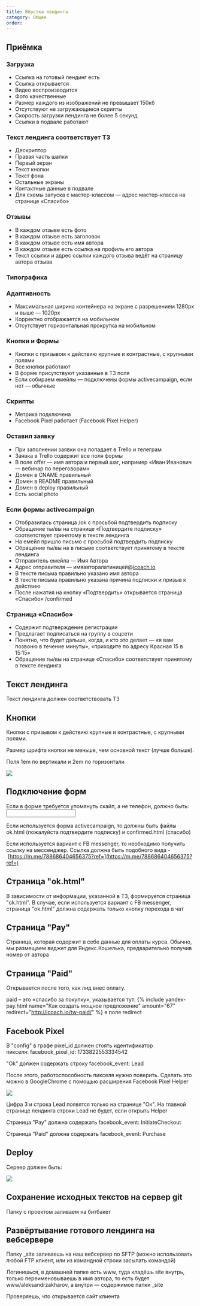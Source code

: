```yaml
---
title: Вёрстка лендинга
category: Общее
order: 
---
```


## Приёмка

### Загрузка

* Ссылка на готовый лендинг есть
* Ссылка открывается
* Видео воспроизводится
* Фото качественные
* Размер каждого из изображений не превышает 150кб
* Отсутствуют не загружающиеся скрипты
* Скорость загрузки лендинга не более 5 секунд
* Ссылки в подвале работают

### Текст лендинга соответствует ТЗ

* Дескриптор
* Правая часть шапки
* Первый экран
* Текст кнопки
* Текст фона
* Остальные экраны
* Контактные данные в подвале
* Для схемы запуска с мастер-классом — адрес мастер-класса на странице «Спасибо»

### Отзывы

* В каждом отзыве есть фото
* В каждом отзыве есть заголовок
* В каждом отзыве есть имя автора
* В каждом отзыве есть ссылка на профиль его автора
* Текст ссылки и адрес ссылки каждого отзыва ведёт на страницу автора отзыва

### Типографика

### Адаптивность

* Максимальная ширина контейнера на экране с разрешением 1280px и выше — 1020pх
* Корректно отображается на мобильном
* Отсутствует горизонтальная прокрутка на мобильном

### Кнопки и Формы

* Кнопки с призывом к действию крупные и контрастные, с крупными полями
* Все кнопки работают
* В форме присутствуют указанные в ТЗ поля
* Если собираем емейлы — подключены формы activecampaign, если нет — обычные

### Скрипты

* Метрика подключена
* Facebook Pixel работает (Facebook Pixel Helper)

### Оставил заявку

* При заполнении заявки она попадает в Trello и телеграм
* Заявка в Trello содержит все поля формы
* В поле offer — имя автора и первый шаг, например «Иван Иванович — вебинар по переговорам»
* Домен в CNAME правильный
* Домен в README правильный
* Домен в deploy правильный
* Есть social photo

### Если формы activecampaign

* Отобразилась страница /ok с просьбой подтвердить подписку
* Обращение ты/вы на странице «Подтвердите подписку» соответствует принятому в тексте лендинга
* На емейл пришло письмо с просьбой подтвердить подписку
* Обращение ты/вы на в письме соответствует принятому в тексте лендинга
* Отправитель емейла — Имя Автора
* Адрес отправителя — имяавторалатиницей@[icoach.io](http://icoach.io)
* В тексте письма правильно указано имя автора
* В тексте письма правильно указана причина подписки и призыв к действию
* После нажатия на кнопку «Подтвердить» открывается страница «Спасибо» /confirmed

### Страница «Спасибо»

* Содержит подтверждение регистрации
* Предлагает подписаться на группу в соцсети
* Понятно, что будет дальше, когда, и кто это делает — «я вам позвоню в течение минуты», «приходите по адресу Красная 15 в 15:15»
* Обращение ты/вы на странице «Спасибо» соответствует принятому в тексте лендинга

## Текст лендинга

Текст лендинга должен соответствовать ТЗ

## Кнопки

Кнопки с призывом к действию крупные и контрастные, с крупными полями.

Размер шрифта кнопки не меньше, чем основной текст (лучше больше).

Поля 1em по вертикали и 2em по горизонтали

![](/images/general/landing/button.png)

## Подключение форм

Если в форме требуется упомянуть скайп, а не телефон, должно быть: <input id="input-phone" required="required" name="skype" type="text" class="form-control" placeholder="">

Если используется форма activecampaign, то должны быть файлы ok.html (пожалуйста подтвердите подписку) и confirmed.html (спасибо)

Если используется вариант с FB messenger, то необходимо получить ссылку на мессенджер. Ссылка должна быть подобного вида - [https://m.me/788686404656375?ref=](https://m.me/788686404656375?ref=)

## Страница "ok.html"

В зависимости от информации, указанной в ТЗ, формируется страница "ok.html". В случае, если используется вариант с FB messenger, страница "ok.html" должна содержать только кнопку перехода в чат

## Страница "Pay"

Страница, которая содержит в себе данные для оплаты курса. Обычно, мы размещаем виджет для Яндекс.Кошелька, предварительно получив номер от автора

## Страница "Paid"

Открывается после того, как лид внес оплату.

paid – это «спасибо за покупку», указывается тут: {% include yandex-pay.html name="Как создать мощное предложение" amount="67" redirect="http://icoach.io/tw-paid/" %} в поле redirect

## Facebook Pixel

В "config" в графе pixel_id должен стоять идентификатор пикселя: facebook_pixel_id: 1733822553334542

"Ok" должен содержать строку facebook_event: Lead

После этого, работоспособность пикселя нужно поверить. Сделать это можно в GoogleChrome с помощью расширения Facebook Pixel Helper

![](/images/general/landing/pixel.jpg)

Цифра 3 и строка Lead появятся только на странице "Ок". На главной странице лендинга строки Lead не будет, если открыть Helper

Страница "Pay" должна содержать facebook_event: InitiateCheckout

Страница "Рaid" должна содержать facebook_event: Purchase

## Deploy

Сервер должен быть: 

![](/images/general/landing/server.jpg)

## Сохранение исходных текстов на сервер git

Папку с проектом заливаем на битбакет

## Развёртывание готового лендинга на вебсервере

Папку _site заливаешь на наш вебсервер по SFTP (можно использовать любой FTP клиент, или из командной строки засылать командой)

Логинишься, в домашней папке есть www, туда кладёшь site внутрь, только переименовываешь в имя автора, то есть будет www/aleksandrzakharov, а внутри — содержимое папки _site

Проверяешь, что открывается сайт клиента